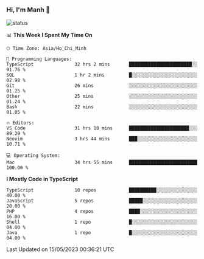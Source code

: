 ### Hi, I'm Manh 👋

![status](https://badge.stateful.com/manhhn01/status.svg)

<!--START_SECTION:waka-->
📊 **This Week I Spent My Time On** 

```text
🕑︎ Time Zone: Asia/Ho_Chi_Minh

💬 Programming Languages: 
TypeScript               32 hrs 2 mins       ███████████████████████░░   91.76 % 
SQL                      1 hr 2 mins         █░░░░░░░░░░░░░░░░░░░░░░░░   02.98 % 
Git                      26 mins             ░░░░░░░░░░░░░░░░░░░░░░░░░   01.25 % 
Other                    25 mins             ░░░░░░░░░░░░░░░░░░░░░░░░░   01.24 % 
Bash                     22 mins             ░░░░░░░░░░░░░░░░░░░░░░░░░   01.05 % 

🔥 Editors: 
VS Code                  31 hrs 10 mins      ██████████████████████░░░   89.29 % 
Neovim                   3 hrs 44 mins       ███░░░░░░░░░░░░░░░░░░░░░░   10.71 % 

💻 Operating System: 
Mac                      34 hrs 55 mins      █████████████████████████   100.00 % 
```

**I Mostly Code in TypeScript** 

```text
TypeScript               10 repos            ██████████░░░░░░░░░░░░░░░   40.00 % 
JavaScript               5 repos             █████░░░░░░░░░░░░░░░░░░░░   20.00 % 
PHP                      4 repos             ████░░░░░░░░░░░░░░░░░░░░░   16.00 % 
Shell                    1 repo              █░░░░░░░░░░░░░░░░░░░░░░░░   04.00 % 
Java                     1 repo              █░░░░░░░░░░░░░░░░░░░░░░░░   04.00 % 
```




 Last Updated on 15/05/2023 00:36:21 UTC
<!--END_SECTION:waka-->
